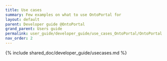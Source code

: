 ```yaml
---
title: Use cases
summary: Few examples on what to use OntoPortal for
layout: default
parent: Developer guide @OntoPortal
grand_parent: Users guide
permalink: user_guide/developer_guide/use_cases_OntoPortal/OntoPortal
nav_order: 2
---
```




{% include shared_doc/developer_guide/usecases.md  %}